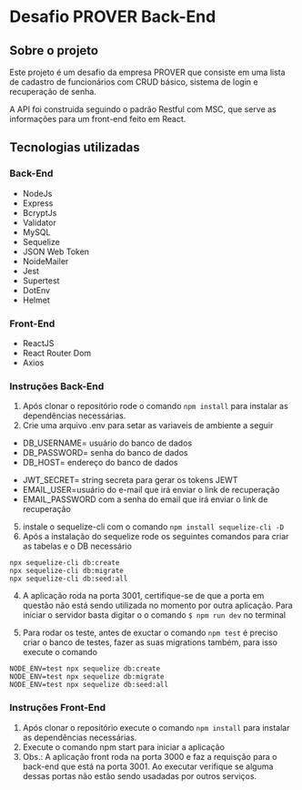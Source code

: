 # Desafio PROVER Back-End

## Sobre o projeto
Este projeto é um desafio da empresa PROVER que consiste em uma lista de cadastro de funcionários com CRUD básico, sistema de login e recuperação de senha.

A API foi construida seguindo o padrão Restful com MSC, que serve as informações para um front-end feito em React.

## Tecnologias utilizadas
### Back-End
- NodeJs
- Express
- BcryptJs
- Validator 
- MySQL
- Sequelize
- JSON Web Token
- NoideMailer
- Jest
- Supertest
- DotEnv
- Helmet

### Front-End
- ReactJS
- React Router Dom
- Axios


### Instruções Back-End
1. Após clonar o repositório rode o comando `npm install` para instalar as dependências necessárias.
2. Crie uma arquivo .env para setar as variaveis de ambiente a seguir
+ DB_USERNAME= usuário do banco de dados
+ DB_PASSWORD= senha do banco de dados
+ DB_HOST= endereço do banco de dados
* JWT_SECRET= string secreta para gerar os tokens JEWT
* EMAIL_USER=usuário do e-mail que irá enviar o link de recuperação
* EMAIL_PASSWORD com a senha do email que irá enviar o link de recuperação
5. instale o sequelize-cli com o comando `npm install sequelize-cli -D`
6. Após a instalação do sequelize rode os seguintes comandos para criar as tabelas e o DB necessário 
```
npx sequelize-cli db:create
npx sequelize-cli db:migrate
npx sequelize-cli db:seed:all
```

4. A aplicação roda na porta 3001, certifique-se de que a porta em questão não está sendo utilizada no momento por outra aplicação. Para iniciar o servidor basta digitar o o comando `$ npm run dev` no terminal

5. Para rodar os teste, antes de exuctar o comando `npm test` é preciso criar o banco de testes, fazer as suas migrations também, para isso execute o comando 
```
NODE_ENV=test npx sequelize db:create
NODE_ENV=test npx sequelize db:migrate
NODE_ENV=test npx sequelize db:seed:all
```

### Instruções Front-End
1. Após clonar o repositório execute o comando `npm install` para instalar as dependências necessárias.
2. Execute o comando npm start para iniciar a aplicação
3. Obs.: A aplicação front roda na porta 3000 e faz a requisção para o back-end que está na porta 3001. Ao executar verifique se alguma dessas portas não estão sendo usadadas por outros serviços.
